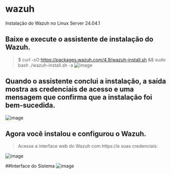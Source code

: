 # wazuh
Instalação do Wazuh no Linux Server 24.04.1

## Baixe e execute o assistente de instalação do Wazuh.
> $ curl -sO https://packages.wazuh.com/4.9/wazuh-install.sh && sudo bash ./wazuh-install.sh -a
![image](https://github.com/user-attachments/assets/9404bea6-d557-4e21-9ff9-a4597fbefa8f)


## Quando o assistente conclui a instalação, a saída mostra as credenciais de acesso e uma mensagem que confirma que a instalação foi bem-sucedida.
![image](https://github.com/user-attachments/assets/c3bcd955-7c93-4658-aa43-08ddc5e75af2)

## Agora você instalou e configurou o Wazuh.
> Acesse a interface web do Wazuh com https://<wazuh-dashboard-ip>e suas credenciais:

![image](https://github.com/user-attachments/assets/562595aa-32dd-4676-8d39-3fabbd423c57)

##Interface do Sistema
![image](https://github.com/user-attachments/assets/919bcfd6-e5fc-407e-9d06-fa8033c61315)



